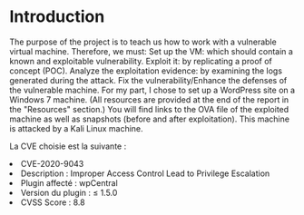 <h1>Introduction</h1>

<p>The purpose of the project is to teach us how to work with a vulnerable virtual machine. Therefore, we must:
Set up the VM: which should contain a known and exploitable vulnerability.
Exploit it: by replicating a proof of concept (POC).
Analyze the exploitation evidence: by examining the logs generated during the attack.
Fix the vulnerability/Enhance the defenses of the vulnerable machine.
For my part, I chose to set up a WordPress site on a Windows 7 machine. (All resources are provided at the end of the report in the "Resources" section.) You will find links to the OVA file of the exploited machine as well as snapshots (before and after exploitation). This machine is attacked by a Kali Linux machine.</p>

La CVE choisie est la suivante : 
<br>
<li>CVE-2020-9043</li>
<li>Description : Improper Access Control Lead to Privilege Escalation</li>
<li>Plugin affecté : wpCentral</li>
<li>Version du plugin :  ≤ 1.5.0</li>
<li>CVSS Score : 8.8</li>


